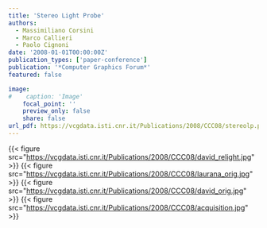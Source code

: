 ```yaml
---
title: 'Stereo Light Probe'
authors:
  - Massimiliano Corsini
  - Marco Callieri
  - Paolo Cignoni
date: '2008-01-01T00:00:00Z'
publication_types: ['paper-conference']
publication: '*Computer Graphics Forum*'
featured: false

image:
#    caption: 'Image'
    focal_point: ''
    preview_only: false
    share: false
url_pdf: https://vcgdata.isti.cnr.it/Publications/2008/CCC08/stereolp.pdf
---
```

{{< figure src="https://vcgdata.isti.cnr.it/Publications/2008/CCC08/david_relight.jpg" >}}
{{< figure src="https://vcgdata.isti.cnr.it/Publications/2008/CCC08/laurana_orig.jpg" >}}
{{< figure src="https://vcgdata.isti.cnr.it/Publications/2008/CCC08/david_orig.jpg" >}}
{{< figure src="https://vcgdata.isti.cnr.it/Publications/2008/CCC08/acquisition.jpg" >}}
